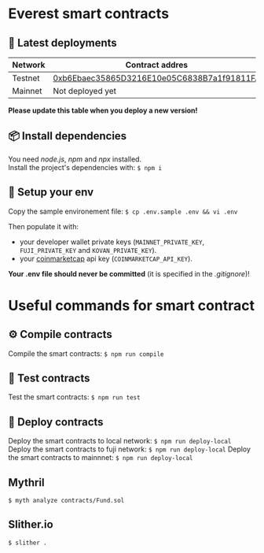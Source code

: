 # Everest smart contracts

## 🔗 Latest deployments
| Network  | Contract addres |
| ------------ | --------------------- |
| Testnet  | [0xb6Ebaec35865D3216E10e05C6838B7a1f91811FA](https://testnet.snowtrace.io/address/0xb6Ebaec35865D3216E10e05C6838B7a1f91811FA) |
| Mainnet  | Not deployed yet |

**Please update this table when you deploy a new version!**

## 📦 Install dependencies
You need *node.js*, *npm* and *npx* installed.\
Install the project's dependencies with: `$ npm i`

## 🔧 Setup your env
Copy the sample environement file: `$ cp .env.sample .env && vi .env`

Then populate it with:
- your developer wallet private keys (`MAINNET_PRIVATE_KEY`, `FUJI_PRIVATE_KEY` and `KOVAN_PRIVATE_KEY`).
- your [coinmarketcap](https://coinmarketcap.com/api/) api key (`COINMARKETCAP_API_KEY`).

**Your .env file should never be committed** (it is specified in the *.gitignore*)!

# Useful commands for smart contract 

## ⚙️ Compile contracts
Compile the smart contracts: `$ npm run compile`

## 🧪 Test contracts
Test the smart contracts: `$ npm run test`

## 🚀 Deploy contracts 
Deploy the smart contracts to local network: `$ npm run deploy-local`
Deploy the smart contracts to fuji network: `$ npm run deploy-local`
Deploy the smart contracts to mainnnet: `$ npm run deploy-local`

## Mythril
`$ myth analyze contracts/Fund.sol`

## Slither.io
`$ slither .`
